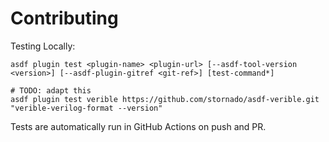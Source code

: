 # Contributing

Testing Locally:

```shell
asdf plugin test <plugin-name> <plugin-url> [--asdf-tool-version <version>] [--asdf-plugin-gitref <git-ref>] [test-command*]

# TODO: adapt this
asdf plugin test verible https://github.com/stornado/asdf-verible.git "verible-verilog-format --version"
```

Tests are automatically run in GitHub Actions on push and PR.
